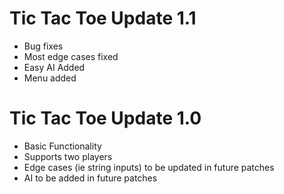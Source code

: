 # Tic Tac Toe Update 1.1
- Bug fixes
- Most edge cases fixed
- Easy AI Added
- Menu added

# Tic Tac Toe Update 1.0
- Basic Functionality
- Supports two players
- Edge cases (ie string inputs) to be updated in future patches
- AI to be added in future patches
